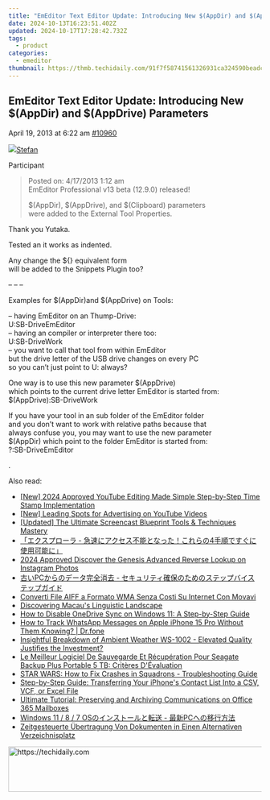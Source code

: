 ```yaml
---
title: "EmEditor Text Editor Update: Introducing New $(AppDir) and $(AppDrive) Parameters"
date: 2024-10-13T16:23:51.402Z
updated: 2024-10-17T17:28:42.732Z
tags:
  - product
categories:
  - emeditor
thumbnail: https://thmb.techidaily.com/91f7f58741561326931ca324590beadc475f32b45bcc3a270b10ca0d40e00353.jpg
---
```


## EmEditor Text Editor Update: Introducing New $(AppDir) and $(AppDrive) Parameters

April 19, 2013 at 6:22 am [#10960](https://tools.techidaily.com/emeditor/products/) 

[![](https://secure.gravatar.com/avatar/f29c043a3cc5c5dac8db4e62939893e9?s=80&d=identicon&r=g)Stefan](https://www.emeditor.com/forums/users/Stefan/ "View Stefan's profile")

Participant

> Posted on: 4/17/2013 1:12 am  
> EmEditor Professional v13 beta (12.9.0) released!
> 
> $(AppDir), $(AppDrive), and $(Clipboard) parameters   
> were added to the External Tool Properties.

 Thank you Yutaka.

 Tested an it works as indented.

 Any change the ${} equivalent form   
 will be added to the Snippets Plugin too?

 – – –

 Examples for $(AppDir)and $(AppDrive) on Tools:

 – having EmEditor on an Thump-Drive:  
 U:SB-DriveEmEditor  
 – having an compiler or interpreter there too:  
 U:SB-DriveWork  
 – you want to call that tool from within EmEditor  
 but the drive letter of the USB drive changes on every PC  
 so you can’t just point to U: always?

 One way is to use this new parameter $(AppDrive)  
 which points to the current drive letter EmEditor is started from:  
 $(AppDrive):SB-DriveWork

 If you have your tool in an sub folder of the EmEditor folder  
 and you don’t want to work with relative paths because that  
 always confuse you, you may want to use the new parameter  
 $(AppDir) which point to the folder EmEditor is started from:  
 ?:SB-DriveEmEditor

 .

<ins class="adsbygoogle"
     style="display:block"
     data-ad-format="autorelaxed"
     data-ad-client="ca-pub-7571918770474297"
     data-ad-slot="1223367746"></ins>

<ins class="adsbygoogle"
     style="display:block"
     data-ad-client="ca-pub-7571918770474297"
     data-ad-slot="8358498916"
     data-ad-format="auto"
     data-full-width-responsive="true"></ins>

<span class="atpl-alsoreadstyle">Also read:</span>
<div><ul>
<li><a href="https://article-posts.techidaily.com/new-2024-approved-youtube-editing-made-simple-step-by-step-time-stamp-implementation/"><u>[New] 2024 Approved YouTube Editing Made Simple Step-by-Step Time Stamp Implementation</u></a></li>
<li><a href="https://facebook-video-footage.techidaily.com/new-leading-spots-for-advertising-on-youtube-videos/"><u>[New] Leading Spots for Advertising on YouTube Videos</u></a></li>
<li><a href="https://remote-screen-capture.techidaily.com/updated-the-ultimate-screencast-blueprint-tools-and-techniques-mastery/"><u>[Updated] The Ultimate Screencast Blueprint Tools & Techniques Mastery</u></a></li>
<li><a href="https://win-marvelous.techidaily.com/1728508672603-4/"><u>「エクスプローラ - 急速にアクセス不能となった！これらの4手順ですぐに使用可能に」</u></a></li>
<li><a href="https://instagram-video-recordings.techidaily.com/2024-approved-discover-the-genesis-advanced-reverse-lookup-on-instagram-photos/"><u>2024 Approved Discover the Genesis Advanced Reverse Lookup on Instagram Photos</u></a></li>
<li><a href="https://win-marvelous.techidaily.com/1728506086193-pc/"><u>古いPCからのデータ完全消去 - セキュリティ確保のためのステップバイステップガイド</u></a></li>
<li><a href="https://tech-recovery.techidaily.com/converti-file-aiff-a-formato-wma-senza-costi-su-internet-con-movavi/"><u>Converti File AIFF a Formato WMA Senza Costi Su Internet Con Movavi</u></a></li>
<li><a href="https://mondly-stories.techidaily.com/discovering-macaus-linguistic-landscape/"><u>Discovering Macau's Linguistic Landscape</u></a></li>
<li><a href="https://win-marvelous.techidaily.com/how-to-disable-onedrive-sync-on-windows-11-a-step-by-step-guide/"><u>How to Disable OneDrive Sync on Windows 11: A Step-by-Step Guide</u></a></li>
<li><a href="https://ios-location-track.techidaily.com/how-to-track-whatsapp-messages-on-apple-iphone-15-pro-without-them-knowing-drfone-by-drfone-virtual-ios/"><u>How to Track WhatsApp Messages on Apple iPhone 15 Pro Without Them Knowing? | Dr.fone</u></a></li>
<li><a href="https://buynow-reviews.techidaily.com/insightful-breakdown-of-ambient-weather-ws-1002-elevated-quality-justifies-the-investment/"><u>Insightful Breakdown of Ambient Weather WS-1002 - Elevated Quality Justifies the Investment?</u></a></li>
<li><a href="https://win-marvelous.techidaily.com/le-meilleur-logiciel-de-sauvegarde-et-recuperation-pour-seagate-backup-plus-portable-5-tb-criteres-devaluation/"><u>Le Meilleur Logiciel De Sauvegarde Et Récupération Pour Seagate Backup Plus Portable 5 TB: Critères D'Évaluation</u></a></li>
<li><a href="https://win-able.techidaily.com/star-wars-how-to-fix-crashes-in-squadrons-troubleshooting-guide/"><u>STAR WARS: How to Fix Crashes in Squadrons - Troubleshooting Guide</u></a></li>
<li><a href="https://win-marvelous.techidaily.com/step-by-step-guide-transferring-your-iphones-contact-list-into-a-csv-vcf-or-excel-file/"><u>Step-by-Step Guide: Transferring Your iPhone's Contact List Into a CSV, VCF, or Excel File</u></a></li>
<li><a href="https://win-marvelous.techidaily.com/ultimate-tutorial-preserving-and-archiving-communications-on-office-365-mailboxes/"><u>Ultimate Tutorial: Preserving and Archiving Communications on Office 365 Mailboxes</u></a></li>
<li><a href="https://win-marvelous.techidaily.com/windows-11-8-7-os-pc/"><u>Windows 11 / 8 / 7 OSのインストールと転送 - 最新PCへの移行方法</u></a></li>
<li><a href="https://win-marvelous.techidaily.com/zeitgesteuerte-ubertragung-von-dokumenten-in-einen-alternativen-verzeichnisplatz/"><u>Zeitgesteuerte Übertragung Von Dokumenten in Einen Alternativen Verzeichnisplatz</u></a></li>
</ul></div>

<!-- affiliate ads begin -->
<a href="https://aligracehair.sjv.io/c/5597632/1997680/19272" target="_top" id="1997680">
  <img src="//a.impactradius-go.com/display-ad/19272-1997680" border="0" alt="https://techidaily.com" width="728" height="90"/>
</a>
<img height="0" width="0" src="https://aligracehair.sjv.io/i/5597632/1997680/19272" style="position:absolute;visibility:hidden;" border="0" />
<!-- affiliate ads end -->

